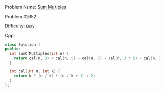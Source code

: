 Problem Name: [Sum Multiples](https://leetcode.com/problems/sum-multiples/)

Problem #2652

Difficulty: `Easy`

Cpp:

```cpp
class Solution {
public:
  int sumOfMultiples(int n) {
    return cal(n, 3) + cal(n, 5) + cal(n, 7) - cal(n, 3 * 5) - cal(n, 5 * 7) - cal(n, 3 * 7) + cal(n, 3 * 5 * 7);
  }

  int cal(int n, int k) {
    return k * (n / k) * (n / k + 1) / 2;
  }
};
```
